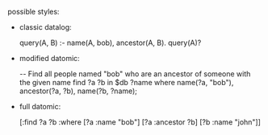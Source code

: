 possible styles:

- classic datalog:

    query(A, B) :- name(A, bob), ancestor(A, B).
    query(A)?

- modified datomic:

    -- Find all people named "bob" who are an ancestor of someone with the given name
    find ?a ?b
    in $db ?name
    where name(?a, "bob"),
          ancestor(?a, ?b),
          name(?b, ?name);

- full datomic:

    [:find ?a ?b :where [?a :name "bob"] [?a :ancestor ?b] [?b :name "john"]]